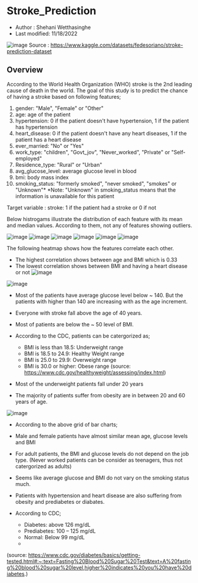 # Stroke_Prediction
- Author : Shehani Wetthasinghe
- Last modified: 11/18/2022

![image](https://user-images.githubusercontent.com/50593017/200030044-6d5a4985-db9a-430a-bb79-5007dc8ba86a.png)
Source : https://www.kaggle.com/datasets/fedesoriano/stroke-prediction-dataset

## Overview
According to the World Health Organization (WHO) stroke is the 2nd leading cause of death in the world. The goal of this study is to predict the chance of having a stroke based on following features;

1. gender: "Male", "Female" or "Other"
2. age: age of the patient
3. hypertension: 0 if the patient doesn't have hypertension, 1 if the patient has hypertension
4. heart_disease: 0 if the patient doesn't have any heart diseases, 1 if the patient has a heart disease
5. ever_married: "No" or "Yes"
6. work_type: "children", "Govt_jov", "Never_worked", "Private" or "Self-employed"
7. Residence_type: "Rural" or "Urban"
8. avg_glucose_level: average glucose level in blood
9. bmi: body mass index
10. smoking_status: "formerly smoked", "never smoked", "smokes" or "Unknown"*
*Note: "Unknown" in smoking_status means that the information is unavailable for this patient

Target variable : stroke: 1 if the patient had a stroke or 0 if not

Below histrogams illustrate the distribution of each feature with its mean and median values.
According to them, not any of features showing outliers.

![image](https://user-images.githubusercontent.com/50593017/202753632-0dc3c07c-5885-4b81-9cce-7ea54a3b40b3.png)
![image](https://user-images.githubusercontent.com/50593017/202753661-564c96be-7cea-4ac9-b351-664bf6e6c4ec.png)
![image](https://user-images.githubusercontent.com/50593017/202753679-e8fe6881-2064-402a-8d6d-f486f69c4d23.png)
![image](https://user-images.githubusercontent.com/50593017/202753697-ca229645-cbf2-40c3-a9ab-6edc3ea2c9ff.png)
![image](https://user-images.githubusercontent.com/50593017/202753720-3e2ad6ed-6ef1-4f51-a1ec-f8d5f0a392c0.png)
![image](https://user-images.githubusercontent.com/50593017/202753756-6120676d-6bd2-47cb-893c-a9ea1ccd839d.png)


The following heatmap shows how the features correlate each other.
  - The highest correlation shows between age and BMI which is 0.33
  - The lowest correlation shows between BMI and having a heart disease or not
![image](https://user-images.githubusercontent.com/50593017/202748908-dc8f9cf0-d35d-46ad-8457-2f30208627ab.png)

![image](https://user-images.githubusercontent.com/50593017/202754577-f36c6e50-a83b-4552-8745-7c5d4b4820d1.png)

- Most of the patients have average glucose level below ~ 140. But the patients with higher than 140 are increasing with as the age increment.
- Everyone with stroke fall above the age of 40 years.
- Most of patients are below the ~ 50 level of BMI.
- According to the CDC, patients can be catergorized as;
  - BMI is less than 18.5: Underweight range
  - BMI is 18.5 to 24.9: Healthy Weight range
  - BMI is 25.0 to 29.9: Overweight range
  - BMI is 30.0 or higher: Obese range
(source: https://www.cdc.gov/healthyweight/assessing/index.html)

- Most of the underweight patients fall under 20 years
- The majority of patients suffer from obesity are in between 20 and 60 years of age.

![image](https://user-images.githubusercontent.com/50593017/202755071-3dcb0f7c-3738-434a-91ea-8cc803df457c.png)

- According to the above grid of bar charts;

 - Male and female patients have almost similar mean age, glucose levels and BMI
 - For adult patients, the BMI and glucose levels do not depend on the job type. (Never worked patients can be consider as teenagers, thus not catergorized as adults)
 - Seems like average glucose and BMI do not vary on the smoking status much.
 - Patients with hypertension and heart disease are also suffering from obesity and prediabetes or diabates.

- According to CDC;
  - Diabetes: above 126 mg/dL
  - Prediabetes: 100 – 125 mg/dL
  - Normal: Below 99 mg/dL
  - 
(source: https://www.cdc.gov/diabetes/basics/getting-tested.html#:~:text=Fasting%20Blood%20Sugar%20Test&text=A%20fasting%20blood%20sugar%20level,higher%20indicates%20you%20have%20diabetes.)

